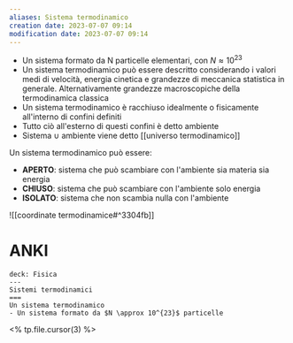 ```yaml
---
aliases: Sistema termodinamico
creation date: 2023-07-07 09:14
modification date: 2023-07-07 09:14
---
```


- Un sistema formato da N particelle elementari, con $N \approx 10^{23}$
- Un sistema termodinamico può essere descritto considerando i valori medi di velocità, energia cinetica e grandezze di meccanica statistica in generale.
  Alternativamente grandezze macroscopiche della termodinamica classica
- Un sistema termodinamico è racchiuso idealmente o fisicamente all'interno di confini definiti
- Tutto ciò all'esterno di questi confini è detto ambiente
- Sistema $\cup$ ambiente viene detto [[universo termodinamico]]

Un sistema termodinamico può essere:
- **APERTO**: sistema che può scambiare con l'ambiente sia materia sia energia
- **CHIUSO**: sistema che può scambiare con l'ambiente solo energia
- **ISOLATO**: sistema che non scambia nulla con l'ambiente


![[coordinate termodinamice#^3304fb]]

# ANKI

```anki
deck: Fisica
---
Sistemi termodinamici
===
Un sistema termodinamico
- Un sistema formato da $N \approx 10^{23}$ particelle
```
<% tp.file.cursor(3) %>